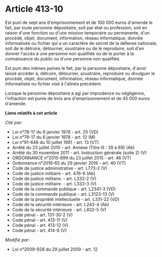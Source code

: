 # Article 413-10

Est puni de sept ans d'emprisonnement et de 100 000 euros d'amende le fait, par toute personne dépositaire, soit par état ou
profession, soit en raison d'une fonction ou d'une mission temporaire ou permanente, d'un procédé, objet, document,
information, réseau informatique, donnée informatisée ou fichier qui a un caractère de secret de la défense nationale, soit
de le détruire, détourner, soustraire ou de le reproduire, soit d'en donner l'accès à une personne non qualifiée ou de le
porter à la connaissance du public ou d'une personne non qualifiée. 

Est puni des mêmes peines le fait, par la personne dépositaire, d'avoir laissé accéder à, détruire, détourner, soustraire,
reproduire ou divulguer le procédé, objet, document, information, réseau informatique, donnée informatisée ou fichier visé à
l'alinéa précédent. 

Lorsque la personne dépositaire a agi par imprudence ou négligence, l'infraction est punie de trois ans d'emprisonnement et
de 45 000 euros d'amende.

**Liens relatifs à cet article**

_Cité par_:

  - Loi n°78-17 du 6 janvier 1978 - art. 20 (VD)
  - Loi n°78-17 du 6 janvier 1978 - art. 12 (M)
  - Loi n°91-646 du 10 juillet 1991 - art. 13 (VT)
  - Arrêté du 23 juillet 2010 - art. Annexe (Titre III : 39 à 69) (Ab)
  - Arrêté du 30 novembre 2011 - art. Instruction générale (suite 2) (V)
  - ORDONNANCE n°2015-899 du 23 juillet 2015 - art. 46 (VT)
  - Ordonnance n°2016-65 du 29 janvier 2016 - art. 40 (VT)
  - Code de justice administrative - art. L773-2 (V)
  - Code de justice militaire - art. 476-6 (Ab)
  - Code de justice militaire. - art. L332-2 (V)
  - Code de justice militaire. - art. L333-3 (V)
  - Code de la commande publique - art. L2341-3 (VD)
  - Code de la commande publique - art. L3123-13 (V)
  - Code de la propriété intellectuelle - art. L331-22 (VD)
  - Code de la sécurité intérieure - art. L243-4 (Ab)
  - Code de la sécurité intérieure - art. L832-5 (V)
  - Code pénal - art. 131-30-2 (V)
  - Code pénal - art. 413-11 (V)
  - Code pénal - art. 413-12 (V)
  - Code pénal - art. 414-6 (V)

_Modifié par_:

  - Loi n°2009-928 du 29 juillet 2009 - art. 12
